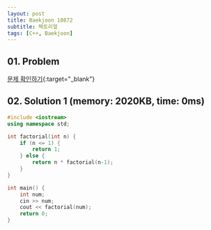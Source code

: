 ```yaml
---
layout: post
title: Baekjoon 10872
subtitle: 팩토리얼
tags: [C++, Baekjoon]
---
```


## 01. Problem

[문제 확인하기](https://www.acmicpc.net/problem/10872){:target="_blank"}

## 02. Solution 1 (memory: 2020KB, time: 0ms)

```C++
#include <iostream>
using namespace std;

int factorial(int n) {
    if (n <= 1) {
        return 1;
    } else {
        return n * factorial(n-1);
    }
}

int main() {
    int num;
    cin >> num;
    cout << factorial(num);
    return 0;
}
```
